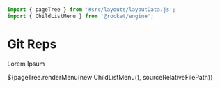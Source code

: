 ```js server


import { pageTree } from '#src/layouts/layoutData.js';
import { ChildListMenu } from '@rocket/engine';
```

# Git Reps 

Lorem Ipsum

<div>${pageTree.renderMenu(new ChildListMenu(), sourceRelativeFilePath)}</div>